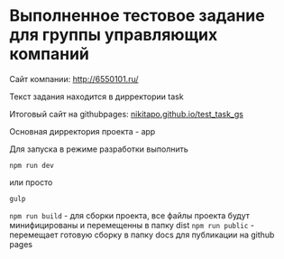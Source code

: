 # Выполненное тестовое задание для группы управляющих компаний
Сайт компании: http://6550101.ru/

Текст задания находится в дирректории task

Итоговый сайт на githubpages: [nikitapo.github.io/test_task_gs](https://nikitapo.github.io/test_task_gs/)

Основная дирректория проекта - app

Для запуска в режиме разработки выполнить 

`npm run dev` 

или просто 

`gulp`

`npm run build` - для сборки проекта, все файлы проекта будут минифицированы и перемещенны в папку dist
`npm run public` - перемещает готовую сборку в папку docs для публикации на github pages
